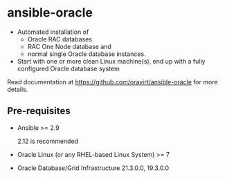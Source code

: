 # ansible-oracle
* Automated installation of 
   * Oracle RAC databases
   * RAC One Node database and 
   * normal single Oracle database instances.
* Start with one or more clean Linux machine(s), end up with a fully configured Oracle database system

Read documentation at <https://github.com/oravirt/ansible-oracle> for more details.


## Pre-requisites

* Ansible >= 2.9

  2.12 is recommended
* Oracle Linux (or any RHEL-based Linux System) >= 7
* Oracle Database/Grid Infrastructure 21.3.0.0, 19.3.0.0
